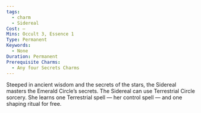 ```yaml
---
tags:
  - charm
  - Sidereal
Cost: —
Mins: Occult 3, Essence 1
Type: Permanent
Keywords:
  - None
Duration: Permanent
Prerequisite Charms:
  - Any four Secrets Charms
---
```

Steeped in ancient wisdom and the secrets of the stars, the Sidereal masters the Emerald Circle’s secrets. The Sidereal can use Terrestrial Circle sorcery. She learns one Terrestrial spell — her control spell — and one shaping ritual for free.